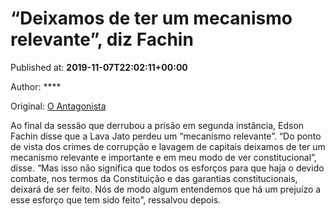 
# “Deixamos de ter um mecanismo relevante”, diz Fachin

Published at: **2019-11-07T22:02:11+00:00**

Author: ****

Original: [O Antagonista](https://www.oantagonista.com/brasil/deixamos-de-ter-um-mecanismo-relevante-diz-fachin/)

Ao final da sessão que derrubou a prisão em segunda instância, Edson Fachin disse que a Lava Jato perdeu um “mecanismo relevante”.
“Do ponto de vista dos crimes de corrupção e lavagem de capitais deixamos de ter um mecanismo relevante e importante e em meu modo de ver constitucional”, disse.
“Mas isso não significa que todos os esforços para que haja o devido combate, nos termos da Constituição e das garantias constitucionais, deixará de ser feito. Nós de modo algum entendemos que há um prejuízo a esse esforço que tem sido feito”, ressalvou depois.
